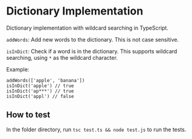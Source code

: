 # Dictionary Implementation

Dictionary implementation with wildcard searching in TypeScript.

`addWords`: Add new words to the dictionary. This is not case sensitive.

`isInDict`: Check if a word is in the dictionary. This supports wildcard searching, using `*` as the wildcard character.

Example:
```
addWords(['apple', 'banana'])
isInDict('apple') // true
isInDict('ap***') // true
isInDict('appl') // false
```

## How to test

In the folder directory, run `tsc test.ts && node test.js` to run the tests.
